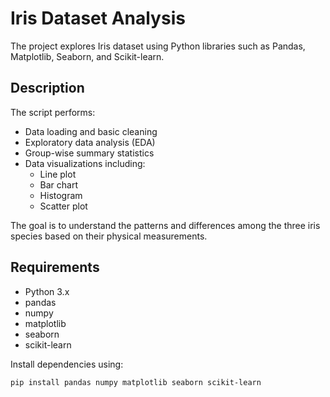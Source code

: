 # Iris Dataset Analysis

The project explores Iris dataset using Python libraries such as Pandas, Matplotlib, Seaborn, and Scikit-learn.

## Description

The script performs:
- Data loading and basic cleaning
- Exploratory data analysis (EDA)
- Group-wise summary statistics
- Data visualizations including:
  - Line plot
  - Bar chart
  - Histogram
  - Scatter plot

The goal is to understand the patterns and differences among the three iris species based on their physical measurements.

## Requirements

- Python 3.x
- pandas
- numpy
- matplotlib
- seaborn
- scikit-learn

Install dependencies using:

```bash
pip install pandas numpy matplotlib seaborn scikit-learn
